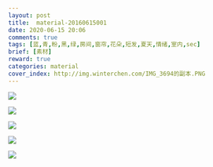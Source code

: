 ```yaml
---
layout: post
title:  material-20160615001
date: 2020-06-15 20:06
comments: true
tags: [蓝,青,粉,黑,绿,房间,窗帘,花朵,短发,夏天,情绪,室内,sec]
brief: [素材]
reward: true
categories: material
cover_index: http://img.winterchen.com/IMG_3694的副本.PNG
---
```


![](http://img.winterchen.com/IMG_3694.PNG)

![](http://img.winterchen.com/IMG_3690.PNG)

![](http://img.winterchen.com/IMG_3691.PNG)

![](http://img.winterchen.com/IMG_3692.PNG)

![](http://img.winterchen.com/IMG_3693.PNG)



